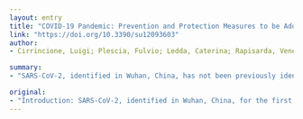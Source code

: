 ```yaml
---
layout: entry
title: "COVID-19 Pandemic: Prevention and Protection Measures to be Adopted at the Workplace"
link: "https://doi.org/10.3390/su12093603"
author:
- Cirrincione, Luigi; Plescia, Fulvio; Ledda, Caterina; Rapisarda, Venerando; Martorana, Daniela; Moldovan, Raluca Emilia; Theodoridou, Kelly; Cannizzaro, Emanuele

summary:
- "SARS-CoV-2, identified in Wuhan, China, has not been previously identified in humans. It can cause from mild flu-like symptoms, such as cold, sore throat, cough and fever, to more severe ones such as pneumonia and breathing difficulties. No effective specific drug therapy has been found yet, nor any vaccine capable of limiting the spread of this pathogen."

original:
- "Introduction: SARS-CoV-2, identified in Wuhan, China, for the first time in December 2019, is a new viral strain, which has not been previously identified in humans; it can be transmitted both by air and via direct and indirect contact; however, the most frequent way it spreads is via droplets. Like the other viruses belonging to the same family of coronaviruses, it can cause from mild flu-like symptoms, such as cold, sore throat, cough and fever, to more severe ones such as pneumonia and breathing difficulties, and it can even lead to death. Since no effective specific drug therapy has been found yet, nor any vaccine capable of limiting the spread of this pathogen, it is important for ways of preventing the spread of this infection to be established. Methods: the purpose of our research was to provide a protocol to prevent the spread of SARS-CoV-2 infection in light of the limited information related to this coronavirus. In detail, we analysed and searched targeted evidence-based guidelines issued in the various countries affected by this epidemic up till now. In addition, we analyzed the recommendations for the prevention and control of other epidemics caused by other pathogens belonging to the same family of coronaviruses or others that present the same mechanisms of transmission. Discussion: general organizational measures regarding the containment and management of the epidemiological emergency of COVID-19 have been imposed by the competent authorities for an adequate and proportionate management of the evolution of the epidemiological situation. The prevention and protection organizational measures therefore aim to minimize the probability of being exposed to SARS-CoV-2. For this purpose, measures must also be taken at work to avoid new infections or even the spread of the virus where it has already been present. Furthermore, environmental measures are aimed at reducing the risk of transmission of SARS-CoV-2 to individuals through contact with infected subjects, objects, equipment, or contaminated environmental surfaces. Conclusion: protective devices must be used whenever there is potentially close contact with a suspect case, especially when the potentially infected person does not wear a surgical mask that could reduce the spread of viruses in the environment. By adopting this specific prevention and protection measures recommended in the workplace, it will be possible to help overcome this COVID-19 pandemic."
---
```


